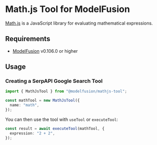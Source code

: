 # Math.js Tool for ModelFusion

[Math.js](https://mathjs.org) is a JavaScript library for evaluating mathematical expressions.

## Requirements

- [ModelFusion](https://modelfusion.dev) v0.106.0 or higher

## Usage

### Creating a SerpAPI Google Search Tool

```ts
import { MathJsTool } from "@modelfusion/mathjs-tool";

const mathTool = new MathJsTool({
  name: "math",
});
```

You can then use the tool with `useTool` or `executeTool`:

```ts
const result = await executeTool(mathTool, {
  expression: "2 + 2",
});
```
